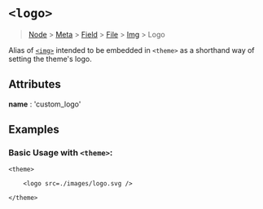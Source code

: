 # `<logo>`

> [Node](./node.md) > [Meta](./meta.md) > [Field](./field.md) > [File](./file.md) > [Img](./img.md) > Logo

Alias of [`<img>`](./img.md) intended to be embedded in `<theme>` as a shorthand way of setting the theme's logo.

## Attributes

**name** : 'custom_logo'

## Examples

### Basic Usage with `<theme>`:

```
<theme>

    <logo src=./images/logo.svg />

</theme>
```
